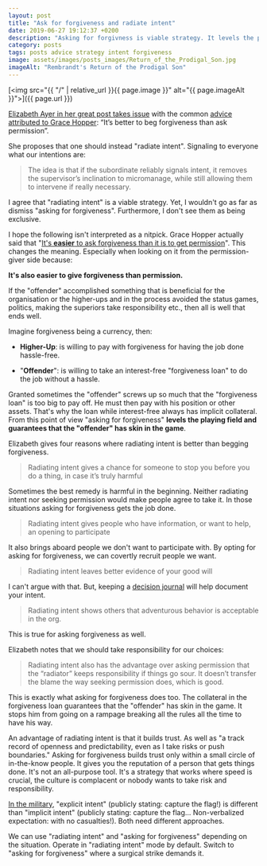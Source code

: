 ```yaml
---
layout: post
title: "Ask for forgiveness and radiate intent"
date: 2019-06-27 19:12:37 +0200
description: "Asking for forgivness is viable strategy. It levels the playing field and guarantees that the 'offender' has skin in the game."
category: posts
tags: posts advice strategy intent forgiveness
image: assets/images/posts_images/Return_of_the_Prodigal_Son.jpg
imageAlt: "Rembrandt's Return of the Prodigal Son"
---
```


[<img src="{{ "/" | relative_url  }}{{ page.image }}" alt="{{ page.imageAlt }}">]({{ page.url }})

[Elizabeth Ayer in her great post takes issue](https://medium.com/@ElizAyer/dont-ask-forgiveness-radiate-intent-d36fd22393a3) with the common [advice attributed to Grace Hopper](https://quoteinvestigator.com/2018/06/19/forgive/): “It’s better to beg forgiveness than ask permission”.

She proposes that one should instead "radiate intent". Signaling to everyone what our intentions are:

> The idea is that if the subordinate reliably signals intent, it removes the supervisor’s inclination to micromanage, while still allowing them to intervene if really necessary.

I agree that "radiating intent" is a viable strategy. Yet, I wouldn't go as far as dismiss "asking for forgiveness". Furthermore, I don't see them as being exclusive.

I hope the following isn't interpreted as a nitpick. Grace Hopper actually said that "[It's **easier** to ask forgiveness than it is to get permission](https://en.wikiquote.org/wiki/Grace_Hopper)". This changes the meaning. Especially when looking on it from the permission-giver side because:

**It's also easier to give forgiveness than permission.**

If the "offender" accomplished something that is beneficial for the organisation or the higher-ups and in the process avoided the status games, politics, making the superiors take responsibility etc., then all is well that ends well.

Imagine forgiveness being a currency, then:

- **Higher-Up**: is willing to pay with forgiveness for having the job done hassle-free.

- "**Offender**": is willing to take an interest-free "forgiveness loan" to do the job without a hassle.

Granted sometimes the "offender" screws up so much that the "forgiveness loan" is too big to pay off. He must then pay with his position or other assets. That's why the loan while interest-free always has implicit collateral. From this point of view "asking for forgiveness" **levels the playing field and guarantees that the "offender" has skin in the game**.

Elizabeth gives four reasons where radiating intent is better than begging forgiveness.

> Radiating intent gives a chance for someone to stop you before you do a thing, in case it’s truly harmful

Sometimes the best remedy is harmful in the beginning. Neither radiating intent nor seeking permission would make people agree to take it. In those situations asking for forgiveness gets the job done.

> Radiating intent gives people who have information, or want to help, an opening to participate

It also brings aboard people we don't want to participate with. By opting for asking for forgiveness, we can covertly recruit people we want.

> Radiating intent leaves better evidence of your good will

I can't argue with that. But, keeping a [decision journal](https://fs.blog/2014/02/decision-journal/) will help document your intent.

> Radiating intent shows others that adventurous behavior is acceptable in the org.

This is true for asking forgiveness as well.

Elizabeth notes that we should take responsibility for our choices:

> Radiating intent also has the advantage over asking permission that the “radiator” keeps responsibility if things go sour. It doesn’t transfer the blame the way seeking permission does, which is good.

This is exactly what asking for forgiveness does too. The collateral in the forgiveness loan guarantees that the "offender" has skin in the game. It stops him from going on a rampage breaking all the rules all the time to have his way.

An advantage of radiating intent is that it builds trust. As well as "a track record of openness and predictability, even as I take risks or push boundaries." Asking for forgiveness builds trust only within a small circle of in-the-know people. It gives you the reputation of a person that gets things done. It's not an all-purpose tool. It's a strategy that works where speed is crucial, the culture is complacent or nobody wants to take risk and responsibility.

[In the military](<https://en.wikipedia.org/wiki/Intent_(military)#Explicit_and_implicit_intent>), "explicit intent" (publicly stating: capture the flag!) is different than "implicit intent" (publicly stating: capture the flag... Non-verbalized expectation: with no casualties!). Both need different approaches.

We can use "radiating intent" and "asking for forgiveness" depending on the situation. Operate in "radiating intent" mode by default. Switch to "asking for forgiveness" where a surgical strike demands it.
